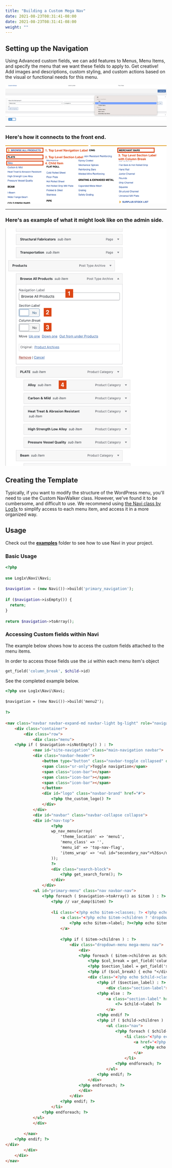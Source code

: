 ```yaml
---
title: "Building a Custom Mega Nav"
date: 2021-08-23T08:31:41-08:00
date: 2021-08-23T08:31:41-08:00
weight: ""
---
```


## Setting up the Navigation

Using Advanced custom fields, we can add features to Menus, Menu Items, and specify the menu that we want these fields to apply to. Get creative! Add images and descriptions, custom styling, and custom actions based on the visual or functional needs for this menu.


![Mega Nav Custom Fields](mega-nav-custom-fields.png)

---
### Here's how it connects to the front end.

![Mega Nav Admin](mega-nav-front-end-2.png)

---
### Here's as example of what it might look like on the admin side.

![Mega Nav Admin](mega-nav-admin.png)

## Creating the Template

Typically, if you want to modify the structure of the WordPress menu, you'll need to use the Custom NavWalker class. However, we've found it to be cumbersome, and difficult to use. We recommend using [the Navi class by Log1x](https://github.com/Log1x/navi) to simplify access to each menu item, and access it in a more organized way. 

## Usage

Check out the [**examples**](examples) folder to see how to use Navi in your project.

### Basic Usage

```php
<?php

use Log1x\Navi\Navi;

$navigation = (new Navi())->build('primary_navigation');

if ($navigation->isEmpty()) {
  return;
}

return $navigation->toArray();
```


### Accessing Custom fields within Navi

The example below  shows how to access the custom fields attached to the menu items.

In order to access those fields use the `id` within each menu item's object

```php
get_field('column_break', $child->id)
```

See the completed example below.

```html
<?php use Log1x\Navi\Navi;

$navigation = (new Navi())->build('menu2');

?>

<nav class="navbar navbar-expand-md navbar-light bg-light" role="navigation">
    <div class="container">
        <div class="row">
            <div class="menu">
    <?php if ( $navigation->isNotEmpty() ) : ?>
            <nav id="site-navigation" class="main-navigation navbar">
            <div class="navbar-header">
                <button type="button" class="navbar-toggle collapsed" data-toggle="collapse" data-target="#navbar" aria-expanded="false" aria-controls="navbar">
                <span class="sr-only">Toggle navigation</span>
                <span class="icon-bar"></span>
                <span class="icon-bar"></span>
                <span class="icon-bar"></span>
                </button>
                <div id="logo" class="navbar-brand" href="#">
                    <?php the_custom_logo() ?>
                </div>
            </div>
            <div id="navbar" class="navbar-collapse collapse">
            <div id="nav-top">
                    <?php
                    wp_nav_menu(array(
                        'theme_location' => 'menu1',
                        'menu_class' => '',
                        'menu_id' => 'top-nav-flag',
                        'items_wrap' => '<ul id="secondary_nav">%3$s</ul>',
                    ));
                    ?>
                    <div class="search-block">
                        <?php get_search_form(); ?>
                    </div>
                </div>
            <ul id="primary-menu" class="nav navbar-nav">
                <?php foreach ( $navigation->toArray() as $item ) : ?>
                    <?php // var_dump($item) ?>

                    <li class="<?php echo $item->classes; ?> <?php echo $item->active ? 'current-item' : ''; ?> <?php echo $item->children ? 'dropdown' : ''; ?>">
                        <a class="<?php echo $item->children ? 'dropdown-toggle' : ''; ?>" <?php echo $item->children ? 'data-toggle="dropdown" role="button" aria-haspopup="true" aria-expanded="false"' : ''; ?> href="<?php echo $item->children ? "#" : $item->url ?>">
                            <?php echo $item->label; ?><?php echo $item->children ? '<span class="caret"></span>' : ''; ?>
                        </a>

                        <?php if ( $item->children ) : ?>
                            <div class="dropdown-menu mega-menu nav">
                                <div>
                                <?php foreach ( $item->children as $child ) : ?>
                                    <?php $col_break = get_field('column_break', $child->id) ?>
                                    <?php $section_label = get_field('section_label', $child->id) ? "section-label" : '' ?>
                                    <?php if ($col_break) { echo "</div><div>"; } ?>
                                    <div class="<?php echo $child->classes; ?> <?php echo $child->active ? 'current-item' : ''; ?>">
                                        <?php if ($section_label) : ?>
                                            <div class="section-label"><?php echo $child->label; ?></div>
                                        <?php else : ?>
                                            <a class="section-label" href="<?php echo $child->children ? "#" : $child->url ?>">
                                                <?= $child->label ?>
                                            </a>
                                        <?php endif ?>
                                        <?php if ( $child->children ) : ?>
                                            <ul class="nav">
                                                <?php foreach ( $child->children as $grandchild ) : ?>
                                                    <li class="<?php echo $grandchild->classes; ?> <?php echo $grandchild->active ? 'current-item' : ''; ?>">
                                                        <a href="<?php echo $grandchild->url; ?>">
                                                            <?php echo $grandchild->label; ?>
                                                        </a>
                                                    </li>
                                                <?php endforeach; ?>
                                            </ul>
                                        <?php endif; ?>
                                    </div>
                                <?php endforeach; ?>
                                </div>
                            </div>
                        <?php endif; ?>
                    </li>
                <?php endforeach; ?>
            </ul>
            </div>

        </nav>
    <?php endif; ?>
</div>
        </div>
    </div>
</nav>

```
